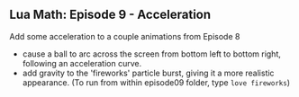 ## Lua Math: Episode 9 - Acceleration

Add some acceleration to a couple animations from Episode 8

- cause a ball to arc across the screen from bottom left to bottom right, following an acceleration curve.
- add gravity to the 'fireworks' particle burst, giving it a more realistic appearance. (To run from within episode09 folder, type `love fireworks`)